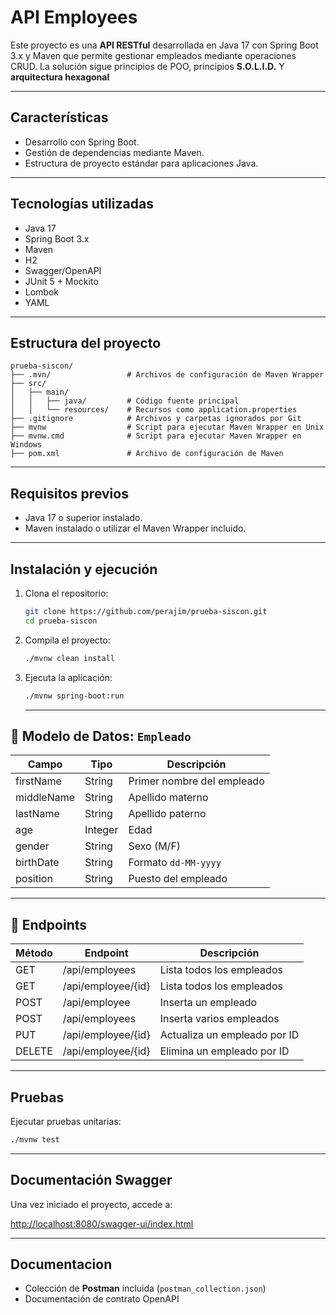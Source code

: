 # API Employees

Este proyecto es una **API RESTful** desarrollada en Java 17 con Spring Boot 3.x y Maven que permite gestionar empleados mediante operaciones CRUD. La solución sigue principios de POO, principios **S.O.L.I.D.** Y **arquitectura hexagonal**

---

## Características

- Desarrollo con Spring Boot.
- Gestión de dependencias mediante Maven.
- Estructura de proyecto estándar para aplicaciones Java.

---

## Tecnologías utilizadas

- Java 17
- Spring Boot 3.x
- Maven
- H2 
- Swagger/OpenAPI
- JUnit 5 + Mockito
- Lombok
- YAML 

---

## Estructura del proyecto

```
prueba-siscon/
├── .mvn/                 # Archivos de configuración de Maven Wrapper
├── src/
│   ├── main/
│   │   ├── java/         # Código fuente principal
│   │   └── resources/    # Recursos como application.properties
├── .gitignore            # Archivos y carpetas ignorados por Git
├── mvnw                  # Script para ejecutar Maven Wrapper en Unix
├── mvnw.cmd              # Script para ejecutar Maven Wrapper en Windows
├── pom.xml               # Archivo de configuración de Maven
```

---

## Requisitos previos

- Java 17 o superior instalado.
- Maven instalado o utilizar el Maven Wrapper incluido.

---

## Instalación y ejecución

1. Clona el repositorio:
   ```bash
   git clone https://github.com/perajim/prueba-siscon.git
   cd prueba-siscon
   ```

2. Compila el proyecto:
   ```bash
   ./mvnw clean install
   ```

3. Ejecuta la aplicación:
   ```bash
   ./mvnw spring-boot:run
   ```

   ---


## 🧾 Modelo de Datos: `Empleado`

| Campo             | Tipo         | Descripción                      |
|-------------------|--------------|----------------------------------|
| firstName         | String       | Primer nombre del empleado       |
| middleName        | String       | Apellido materno                 |
| lastName          | String       | Apellido paterno                 |
| age               | Integer      | Edad                             |
| gender            | String       | Sexo (M/F)                       |
| birthDate         | String       | Formato `dd-MM-yyyy`             |
| position          | String       | Puesto del empleado              |

---

## 🔗 Endpoints
| Método	   | Endpoint	          | Descripción                    |
|-----------|---------------------|--------------------------------|
| GET       | /api/employees      | Lista todos los empleados      |
| GET       | /api/employee/{id}  | Lista todos los empleados      |
| POST      | /api/employee       | Inserta un empleado |
| POST      | /api/employees      | Inserta varios empleados |
| PUT       | /api/employee/{id}  | Actualiza un empleado por ID   |
| DELETE    | /api/employee/{id}  | Elimina un empleado por ID     |

---

## Pruebas
Ejecutar pruebas unitarias:
   ```bash
   ./mvnw test
   ```

---

## Documentación Swagger
Una vez iniciado el proyecto, accede a:

[http://localhost:8080/swagger-ui/index.html](http://localhost:8080/swagger-ui/index.html)

---

## Documentacion
- Colección de **Postman** incluida (`postman_collection.json`)  
- Documentación de contrato OpenAPI  